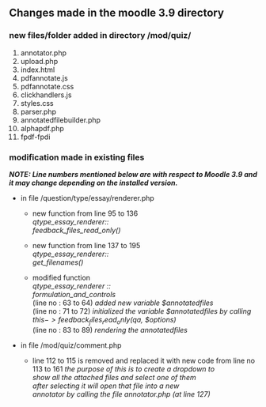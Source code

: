 ## Changes made in the moodle 3.9 directory
### new files/folder added in directory /mod/quiz/
1. annotator.php
2. upload.php 
3. index.html
4. pdfannotate.js
5. pdfannotate.css
6. clickhandlers.js
7. styles.css
8. parser.php
9. annotatedfilebuilder.php
10. alphapdf.php
11. fpdf-fpdi 



### modification made in existing files

___NOTE: Line numbers mentioned below are with respect to Moodle 3.9 and it may change depending on the installed version.___

- in file /question/type/essay/renderer.php

    - new function from line 95 to 136  
        _qtype_essay_renderer::_     
          _feedback_files_read_only()_  

    - new function from line 137 to 195  
        _qtype_essay_renderer::_      
          _get_filenames()_    

    - modified function  
        _qtype_essay_renderer ::_    
          _formulation_and_controls_    
            (line no : 63 to 64) _added new variable $annotatedfiles_      
            (line no : 71 to 72) _initialized the variable $annotatedfiles by calling $this->feedback_files_read_only($qa, $options)_      
            (line no : 83 to 89) _rendering the annotatedfiles_    

    
- in file /mod/quiz/comment.php
    -  line 112 to 115 is removed and  replaced it with new code
        from line no 113 to 161 
        _the purpose of this is to create a dropdown to  
        show all the attached files and select one of them  
        after selecting it will open that file into a new   
        annotator by calling the file annotator.php (at line 127)_  
